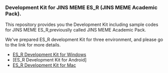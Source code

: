 ### Development Kit for JINS MEME ES_R (JINS MEME Academic Pack).
This repository provides you the Development Kit including sample codes for JINS MEME ES_R,previouslly called JINS MEME Academic Pack.

We've prepared ES_R development Kit for three environment, and please go to the link for more details.
* [ES_R Development Kit for Windows](https://github.com/jins-meme/ES_R-Development-Kit/tree/master/windows)
* [ES_R Development Kit for Android]
* [ES_R Development Kit for Mac](https://github.com/jins-meme/ES_R-Development-Kit/tree/master/Mac)
